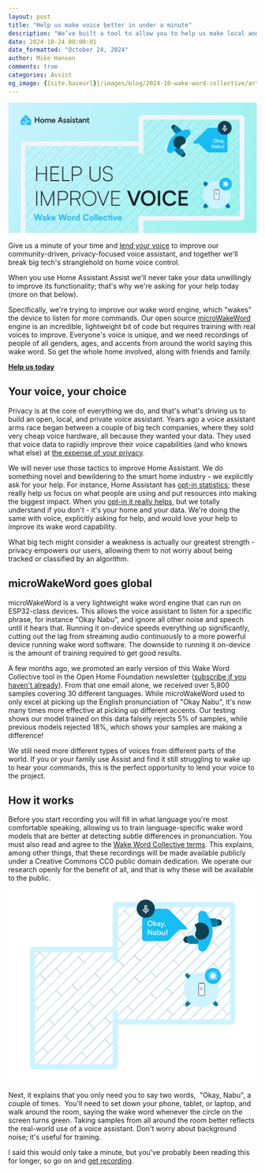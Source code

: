 ```yaml
---
layout: post
title: "Help us make voice better in under a minute"
description: "We’ve built a tool to allow you to help us make local and private voice better for all languages."
date: 2024-10-24 00:00:01
date_formatted: "October 24, 2024"
author: Mike Hansen
comments: true
categories: Assist
og_image: {{site.baseurl}}/images/blog/2024-10-wake-word-collective/art.jpg
---
```

<img src='/images/blog/2024-10-wake-word-collective/art.jpg' alt="Help us improve voice">

Give us a minute of your time and [lend your voice](https://ohf-voice.github.io/wake-word-collective/) to improve our community-driven, privacy-focused voice assistant, and together we'll break big tech's stranglehold on home voice control.

When you use Home Assistant Assist we'll never take your data unwillingly to improve its functionality; that's why we're asking for your help today (more on that below).

Specifically, we're trying to improve our wake word engine, which "wakes" the device to listen for more commands. Our open source [microWakeWord](https://github.com/kahrendt/microWakeWord) engine is an incredible, lightweight bit of code but requires training with real voices to improve. Everyone's voice is unique, and we need recordings of people of all genders, ages, and accents from around the world saying this wake word. So get the whole home involved, along with friends and family.

[**Help us today**](https://ohf-voice.github.io/wake-word-collective/)

<!--more-->

## Your voice, your choice

Privacy is at the core of everything we do, and that's what's driving us to build an open, local, and private voice assistant. Years ago a voice assistant arms race began between a couple of big tech companies, where they sold very cheap voice hardware, all because they wanted your data. They used that voice data to rapidly improve their voice capabilities (and who knows what else) at [the expense of your privacy](https://www.bbc.co.uk/news/technology-47893082).

We will never use those tactics to improve Home Assistant. We do something novel and bewildering to the smart home industry - we explicitly ask for your help. For instance, Home Assistant has [opt-in statistics](https://analytics.home-assistant.io/); these really help us focus on what people are using and put resources into making the biggest impact. When you [opt-in it really helps](/integrations/analytics/), but we totally understand if you don't - it's your home and your data. We're doing the same with voice, explicitly asking for help, and would love your help to improve its wake word capability.

What big tech might consider a weakness is actually our greatest strength - privacy empowers our users, allowing them to not worry about being tracked or classified by an algorithm.

## microWakeWord goes global

microWakeWord is a very lightweight wake word engine that can run on ESP32-class devices. This allows the voice assistant to listen for a specific phrase, for instance "Okay Nabu", and ignore all other noise and speech until it hears that. Running it on-device speeds everything up significantly, cutting out the lag from streaming audio continuously to a more powerful device running wake word software. The downside to running it on-device is the amount of training required to get good results.

A few months ago, we promoted an early version of this Wake Word Collective tool in the Open Home Foundation newsletter ([subscribe if you haven't already](https://newsletter.openhomefoundation.org/)). From that one email alone, we received over 5,800 samples covering 30 different languages. While microWakeWord used to only excel at picking up the English pronunciation of "Okay Nabu", it's now many times more effective at picking up different accents. Our testing shows our model trained on this data falsely rejects 5% of samples, while previous models rejected 18%, which shows your samples are making a difference!

We still need more different types of voices from different parts of the world. If you or your family use Assist and find it still struggling to wake up to hear your commands, this is the perfect opportunity to lend your voice to the project.

## How it works

Before you start recording you will fill in what language you're most comfortable speaking, allowing us to train language-specific wake word models that are better at detecting subtle differences in pronunciation. You must also read and agree to the [Wake Word Collective terms](https://ohf-voice.github.io/wake-word-collective/terms.html). This explains, among other things, that these recordings will be made available publicly under a Creative Commons CC0 public domain dedication. We operate our research openly for the benefit of all, and that is why these will be available to the public.

<img src='/images/blog/2024-10-wake-word-collective/demo.gif' alt="Animation showing how to use the wake word collective tool">

Next, it explains that you only need you to say two words,  "Okay, Nabu", a couple of times.  You'll need to set down your phone, tablet, or laptop, and walk around the room, saying the wake word whenever the circle on the screen turns green. Taking samples from all around the room better reflects the real-world use of a voice assistant. Don't worry about background noise; it's useful for training.

I said this would only take a minute, but you've probably been reading this for longer, so go on and [get recording](https://ohf-voice.github.io/wake-word-collective/).
